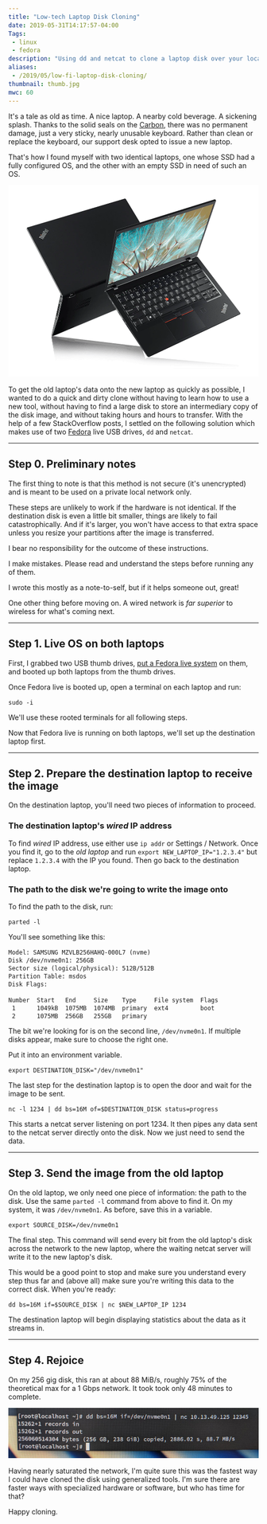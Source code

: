 ```yaml
---
title: "Low-tech Laptop Disk Cloning"
date: 2019-05-31T14:17:57-04:00
Tags:
 - linux
 - fedora
description: "Using dd and netcat to clone a laptop disk over your local network."
aliases:
 - /2019/05/low-fi-laptop-disk-cloning/
thumbnail: thumb.jpg
mwc: 60
---
```


It's a tale as old as time.  A nice laptop.  A nearby cold beverage.  A sickening splash.  Thanks to the solid seals on the [Carbon](https://en.wikipedia.org/wiki/ThinkPad_X1_Carbon#2018_%E2%80%93_6th_generation), there was no permanent damage, just a very sticky, nearly unusable keyboard.  Rather than clean or replace the keyboard, our support desk opted to issue a new laptop.

That's how I found myself with two identical laptops, one whose SSD had a fully configured OS, and the other with an empty SSD in need of such an OS.

![image of two X1 Carbon laptops]( ./we-lenovo-thinkpad-x1-carbon-2017-feature1.webp )

To get the old laptop's data onto the new laptop as quickly as possible, I wanted to do a quick and dirty clone without having to learn how to use a new tool, without having to find a large disk to store an intermediary copy of the disk image, and without taking hours and hours to transfer.  With the help of a few StackOverflow posts, I settled on the following solution which makes use of two [Fedora](https://getfedora.org/) live USB drives, `dd` and `netcat`.

---

## Step 0. Preliminary notes

The first thing to note is that this method is not secure (it's unencrypted) and is meant to be used on a private local network only.

These steps are unlikely to work if the hardware is not identical.  If the destination disk is even a little bit smaller, things are likely to fail catastrophically.  And if it's larger, you won't have access to that extra space unless you resize your partitions after the image is transferred.

I bear no responsibility for the outcome of these instructions.

I make mistakes.  Please read and understand the steps before running any of them.

I wrote this mostly as a note-to-self, but if it helps someone out, great!

One other thing before moving on. A wired network is *far superior* to wireless for what's coming next.

---

## Step 1. Live OS on both laptops

First, I grabbed two USB thumb drives, [put a Fedora live system](https://docs.fedoraproject.org/en-US/fedora/f30/install-guide/install/Preparing_for_Installation/#sect-preparing-boot-media) on them, and booted up both laptops from the thumb drives.

Once Fedora live is booted up, open a terminal on each laptop and run:

```
sudo -i
```

We'll use these rooted terminals for all following steps.

Now that Fedora live is running on both laptops, we'll set up the destination laptop first.

---

## Step 2. Prepare the destination laptop to receive the image

On the destination laptop, you'll need two pieces of information to proceed.

### The destination laptop's *wired* IP address

To find *wired* IP address, use either use `ip addr` or Settings / Network.  Once you find it, go to the *old laptop* and run `export NEW_LAPTOP_IP="1.2.3.4"` but replace `1.2.3.4` with the IP you found.  Then go back to the destination laptop.

### The path to the disk we're going to write the image onto

To find the path to the disk, run:

```
parted -l
```

You'll see something like this:

```
Model: SAMSUNG MZVLB256HAHQ-000L7 (nvme)
Disk /dev/nvme0n1: 256GB
Sector size (logical/physical): 512B/512B
Partition Table: msdos
Disk Flags:

Number  Start   End     Size    Type     File system  Flags
 1      1049kB  1075MB  1074MB  primary  ext4         boot
 2      1075MB  256GB   255GB   primary
```

The bit we're looking for is on the second line, `/dev/nvme0n1`.  If multiple disks appear, make sure to choose the right one.

Put it into an environment variable.

```
export DESTINATION_DISK="/dev/nvme0n1"
```

The last step for the destination laptop is to open the door and wait for the image to be sent.

```
nc -l 1234 | dd bs=16M of=$DESTINATION_DISK status=progress
```

This starts a netcat server listening on port 1234.  It then pipes any data sent to the netcat server directly onto the disk.  Now we just need to send the data.

---

## Step 3. Send the image from the old laptop

On the old laptop, we only need one piece of information: the path to the disk.  Use the same `parted -l` command from above to find it.  On my system, it was `/dev/nvme0n1`.  As before, save this in a variable.

```
export SOURCE_DISK=/dev/nvme0n1
```

The final step.  This command will send every bit from the old laptop's disk across the network to the new laptop, where the waiting netcat server will write it to the new laptop's disk.

This would be a good point to stop and make sure you understand every step thus far and (above all) make sure you're writing this data to the correct disk.  When you're ready:

```
dd bs=16M if=$SOURCE_DISK | nc $NEW_LAPTOP_IP 1234
```

The destination laptop will begin displaying statistics about the data as it streams in.

---

## Step 4. Rejoice

On my 256 gig disk, this ran at about 88 MiB/s, roughly 75% of the theoretical max for a 1 Gbps network.  It took took only 48 minutes to complete.

![image of the console after transfer completes]( ./complete.jpg )

Having nearly saturated the network, I'm quite sure this was the fastest way I could have cloned the disk using generalized tools.  I'm sure there are faster ways with specialized hardware or software, but who has time for that?

Happy cloning.
